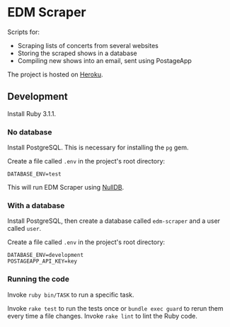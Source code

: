 # EDM Scraper

Scripts for:
- Scraping lists of concerts from several websites
- Storing the scraped shows in a database
- Compiling new shows into an email, sent using PostageApp

The project is hosted on [Heroku](https://edm-scraper.herokuapp.com/).

## Development

Install Ruby 3.1.1.

### No database

Install PostgreSQL. This is necessary for installing the `pg` gem.

Create a file called `.env` in the project's root directory:

```
DATABASE_ENV=test
```

This will run EDM Scraper using [NullDB](https://github.com/nulldb/nulldb).

### With a database

Install PostgreSQL, then create a database called `edm-scraper` and a user called `user`.

Create a file called `.env` in the project's root directory:

```
DATABASE_ENV=development
POSTAGEAPP_API_KEY=key
```

### Running the code

Invoke `ruby bin/TASK` to run a specific task.

Invoke `rake test` to run the tests once or `bundle exec guard` to rerun them every time a file changes. Invoke `rake lint` to lint the Ruby code.
